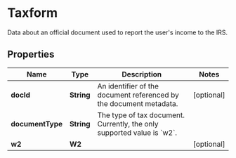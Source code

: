 

# Taxform

Data about an official document used to report the user's income to the IRS.

## Properties

| Name | Type | Description | Notes |
|------------ | ------------- | ------------- | -------------|
|**docId** | **String** | An identifier of the document referenced by the document metadata. |  [optional] |
|**documentType** | **String** | The type of tax document. Currently, the only supported value is &#x60;w2&#x60;. |  |
|**w2** | **W2** |  |  [optional] |




